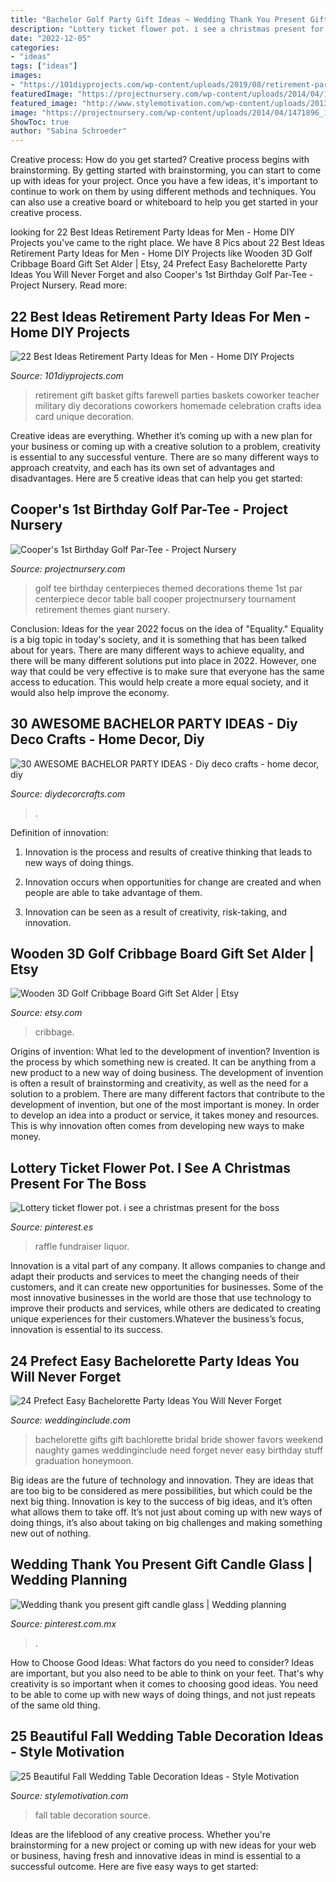 ```yaml
---
title: "Bachelor Golf Party Gift Ideas ~ Wedding Thank You Present Gift Candle Glass"
description: "Lottery ticket flower pot. i see a christmas present for the boss"
date: "2022-12-05"
categories:
- "ideas"
tags: ["ideas"]
images:
- "https://101diyprojects.com/wp-content/uploads/2019/08/retirement-party-ideas-for-men-awesome-retirement-t-basket-great-ideas-of-retirement-party-ideas-for-men.jpg"
featuredImage: "https://projectnursery.com/wp-content/uploads/2014/04/1471896_10151802967711987_957671506_n.jpg"
featured_image: "http://www.stylemotivation.com/wp-content/uploads/2013/09/fall-wedding-13.jpg"
image: "https://projectnursery.com/wp-content/uploads/2014/04/1471896_10151802967711987_957671506_n.jpg"
ShowToc: true
author: "Sabina Schroeder"
---
```



Creative process: How do you get started?
Creative process begins with brainstorming. By getting started with brainstorming, you can start to come up with ideas for your project. Once you have a few ideas, it's important to continue to work on them by using different methods and techniques. You can also use a creative board or whiteboard to help you get started in your creative process.

	

		
looking for 22 Best Ideas Retirement Party Ideas for Men - Home DIY Projects you've came to the right place. We have 8 Pics about 22 Best Ideas Retirement Party Ideas for Men - Home DIY Projects like Wooden 3D Golf Cribbage Board Gift Set Alder | Etsy, 24 Prefect Easy Bachelorette Party Ideas You Will Never Forget and also Cooper&#039;s 1st Birthday Golf Par-Tee - Project Nursery. Read more:
		
    
## 22 Best Ideas Retirement Party Ideas For Men - Home DIY Projects

<img loading=lazy src="https://101diyprojects.com/wp-content/uploads/2019/08/retirement-party-ideas-for-men-awesome-retirement-t-basket-great-ideas-of-retirement-party-ideas-for-men.jpg" onerror="this.onerror=null;this.src='https://tse1.mm.bing.net/th?id=OIP.CkUbeIrrFJf3kVTEVzyexQHaJ4&amp;pid=15.1';" alt="22 Best Ideas Retirement Party Ideas for Men - Home DIY Projects">

_Source: 101diyprojects.com_

>retirement gift basket gifts farewell parties baskets coworker teacher military diy decorations coworkers homemade celebration crafts idea card unique decoration. 

	

Creative ideas are everything. Whether it’s coming up with a new plan for your business or coming up with a creative solution to a problem, creativity is essential to any successful venture. There are so many different ways to approach creatvity, and each has its own set of advantages and disadvantages. Here are 5 creative ideas that can help you get started: 

    
## Cooper&#039;s 1st Birthday Golf Par-Tee - Project Nursery

<img loading=lazy src="https://projectnursery.com/wp-content/uploads/2014/04/1471896_10151802967711987_957671506_n.jpg" onerror="this.onerror=null;this.src='https://tse2.mm.bing.net/th?id=OIP.VMXM-QGEn9NpWs0pfewafQHaLI&amp;pid=15.1';" alt="Cooper&#039;s 1st Birthday Golf Par-Tee - Project Nursery">

_Source: projectnursery.com_

>golf tee birthday centerpieces themed decorations theme 1st par centerpiece decor table ball cooper projectnursery tournament retirement themes giant nursery. 

	

Conclusion:
Ideas for the year 2022 focus on the idea of "Equality." Equality is a big topic in today's society, and it is something that has been talked about for years. There are many different ways to achieve equality, and there will be many different solutions put into place in 2022. However, one way that could be very effective is to make sure that everyone has the same access to education. This would help create a more equal society, and it would also help improve the economy.

    
## 30 AWESOME BACHELOR PARTY IDEAS - Diy Deco Crafts - Home Decor, Diy

<img loading=lazy src="https://diydecorcrafts.com/wp-content/uploads/2019/04/30_AWESOME_BACHELOR_PARTY_IDEAS_-1-17.jpg" onerror="this.onerror=null;this.src='https://tse3.mm.bing.net/th?id=OIP.-0loMJ8fUkc7-rSiDczhjAHaHU&amp;pid=15.1';" alt="30 AWESOME BACHELOR PARTY IDEAS - Diy deco crafts - home decor, diy">

_Source: diydecorcrafts.com_

>. 

	

Definition of innovation:
1. Innovation is the process and results of creative thinking that leads to new ways of doing things.
2. Innovation occurs when opportunities for change are created and when people are able to take advantage of them.

3. Innovation can be seen as a result of creativity, risk-taking, and innovation.

    
## Wooden 3D Golf Cribbage Board Gift Set Alder | Etsy

<img loading=lazy src="https://i.etsystatic.com/5721714/r/il/7af9b7/106673446/il_1588xN.106673446.jpg" onerror="this.onerror=null;this.src='https://tse2.mm.bing.net/th?id=OIP.lJ9H9tbOD_USTEbiJWB7FAHaEy&amp;pid=15.1';" alt="Wooden 3D Golf Cribbage Board Gift Set Alder | Etsy">

_Source: etsy.com_

>cribbage. 

	

Origins of invention: What led to the development of invention?
Invention is the process by which something new is created. It can be anything from a new product to a new way of doing business. The development of invention is often a result of brainstorming and creativity, as well as the need for a solution to a problem. There are many different factors that contribute to the development of invention, but one of the most important is money. In order to develop an idea into a product or service, it takes money and resources. This is why innovation often comes from developing new ways to make money.

    
## Lottery Ticket Flower Pot. I See A Christmas Present For The Boss

<img loading=lazy src="https://i.pinimg.com/originals/a0/b5/83/a0b58383eb9f98e8a84e755d977c24a2.jpg" onerror="this.onerror=null;this.src='https://tse4.mm.bing.net/th?id=OIP.K4hOBnaUigRkA7XUZc7oOAHaJ6&amp;pid=15.1';" alt="Lottery ticket flower pot. i see a christmas present for the boss">

_Source: pinterest.es_

>raffle fundraiser liquor. 

	

Innovation is a vital part of any company. It allows companies to change and adapt their products and services to meet the changing needs of their customers, and it can create new opportunities for businesses. Some of the most innovative businesses in the world are those that use technology to improve their products and services, while others are dedicated to creating unique experiences for their customers.Whatever the business’s focus, innovation is essential to its success.

    
## 24 Prefect Easy Bachelorette Party Ideas You Will Never Forget

<img loading=lazy src="http://www.weddinginclude.com/wp-content/uploads/2017/05/bachelorette-gift-ideas-you-can-get-all-the-stuff-you-need.jpg" onerror="this.onerror=null;this.src='https://tse2.mm.bing.net/th?id=OIP.3dUgVylpYS0B_RYneP1T6AHaLG&amp;pid=15.1';" alt="24 Prefect Easy Bachelorette Party Ideas You Will Never Forget">

_Source: weddinginclude.com_

>bachelorette gifts gift bachlorette bridal bride shower favors weekend naughty games weddinginclude need forget never easy birthday stuff graduation honeymoon. 

	

Big ideas are the future of technology and innovation. They are ideas that are too big to be considered as mere possibilities, but which could be the next big thing. Innovation is key to the success of big ideas, and it’s often what allows them to take off. It’s not just about coming up with new ways of doing things, it’s also about taking on big challenges and making something new out of nothing.

    
## Wedding Thank You Present Gift Candle Glass | Wedding Planning

<img loading=lazy src="https://i.pinimg.com/originals/b0/5a/ad/b05aadb4932b0aa2c40500130a1351e5.jpg" onerror="this.onerror=null;this.src='https://tse3.mm.bing.net/th?id=OIP.-IcVS9eG94BWZCyAXnp24QHaFj&amp;pid=15.1';" alt="Wedding thank you present gift candle glass | Wedding planning">

_Source: pinterest.com.mx_

>. 

	

How to Choose Good Ideas: What factors do you need to consider?
Ideas are important, but you also need to be able to think on your feet. That's why creativity is so important when it comes to choosing good ideas. You need to be able to come up with new ways of doing things, and not just repeats of the same old thing.

    
## 25 Beautiful Fall Wedding Table Decoration Ideas - Style Motivation

<img loading=lazy src="http://www.stylemotivation.com/wp-content/uploads/2013/09/fall-wedding-13.jpg" onerror="this.onerror=null;this.src='https://tse4.mm.bing.net/th?id=OIP.n04PbDMzCkDJpC4-LBdjbwHaKt&amp;pid=15.1';" alt="25 Beautiful Fall Wedding Table Decoration Ideas - Style Motivation">

_Source: stylemotivation.com_

>fall table decoration source. 

	

Ideas are the lifeblood of any creative process. Whether you're brainstorming for a new project or coming up with new ideas for your web or business, having fresh and innovative ideas in mind is essential to a successful outcome. Here are five easy ways to get started: 

